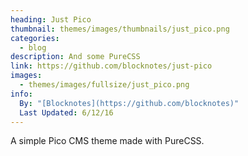 ```yaml
---
heading: Just Pico
thumbnail: themes/images/thumbnails/just_pico.png
categories:
  - blog
description: And some PureCSS
link: https://github.com/blocknotes/just-pico
images:
  - themes/images/fullsize/just_pico.png
info:
  By: "[Blocknotes](https://github.com/blocknotes)"
  Last Updated: 6/12/16
---
```


A simple Pico CMS theme made with PureCSS.
